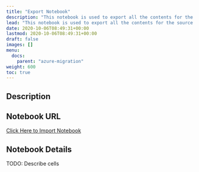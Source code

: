 ```yaml
---
title: "Export Notebook"
description: "This notebook is used to export all the contents for the source azure workspace."
lead: "This notebook is used to export all the contents for the source azure workspace."
date: 2020-10-06T08:49:31+00:00
lastmod: 2020-10-06T08:49:31+00:00
draft: false
images: []
menu:
  docs:
    parent: "azure-migration"
weight: 600
toc: true
---
```


## Description



## Notebook URL

<a href="/files/01_EXPORT.html" target="_blank"> Click Here to Import Notebook </a>

## Notebook Details

TODO: Describe cells
